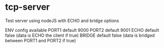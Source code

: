 # tcp-server
Test server using nodeJS with ECHO and bridge options

ENV config available
PORT1 default 9000
PORT2 default 9001
ECHO default false (data is ECHO the client if true)
BRIDGE default false (data is bridged between PORT1 and PORT2 if true)
